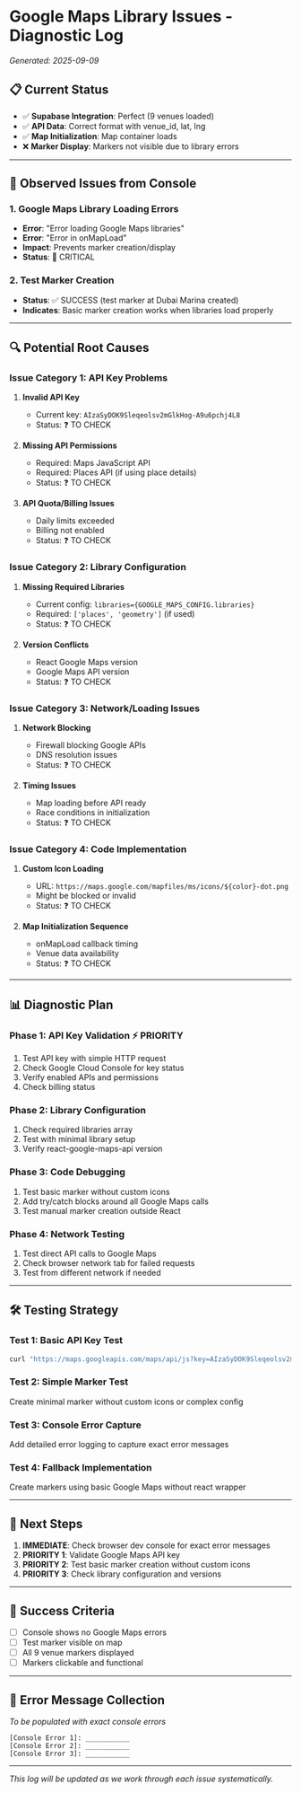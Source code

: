 # Google Maps Library Issues - Diagnostic Log
*Generated: 2025-09-09*

## 📋 Current Status
- ✅ **Supabase Integration**: Perfect (9 venues loaded)
- ✅ **API Data**: Correct format with venue_id, lat, lng
- ✅ **Map Initialization**: Map container loads
- ❌ **Marker Display**: Markers not visible due to library errors

---

## 🚨 **Observed Issues from Console**

### 1. **Google Maps Library Loading Errors**
- **Error**: "Error loading Google Maps libraries"
- **Error**: "Error in onMapLoad"
- **Impact**: Prevents marker creation/display
- **Status**: 🔴 CRITICAL

### 2. **Test Marker Creation**
- **Status**: ✅ SUCCESS (test marker at Dubai Marina created)
- **Indicates**: Basic marker creation works when libraries load properly

---

## 🔍 **Potential Root Causes**

### **Issue Category 1: API Key Problems**
1. **Invalid API Key**
   - Current key: `AIzaSyDOK9Sleqeolsv2mGlkHog-A9u6pchj4L8`
   - Status: ❓ TO CHECK

2. **Missing API Permissions**
   - Required: Maps JavaScript API
   - Required: Places API (if using place details)
   - Status: ❓ TO CHECK

3. **API Quota/Billing Issues**
   - Daily limits exceeded
   - Billing not enabled
   - Status: ❓ TO CHECK

### **Issue Category 2: Library Configuration**
1. **Missing Required Libraries**
   - Current config: `libraries={GOOGLE_MAPS_CONFIG.libraries}`
   - Required: `['places', 'geometry']` (if used)
   - Status: ❓ TO CHECK

2. **Version Conflicts**
   - React Google Maps version
   - Google Maps API version
   - Status: ❓ TO CHECK

### **Issue Category 3: Network/Loading Issues**
1. **Network Blocking**
   - Firewall blocking Google APIs
   - DNS resolution issues
   - Status: ❓ TO CHECK

2. **Timing Issues**
   - Map loading before API ready
   - Race conditions in initialization
   - Status: ❓ TO CHECK

### **Issue Category 4: Code Implementation**
1. **Custom Icon Loading**
   - URL: `https://maps.google.com/mapfiles/ms/icons/${color}-dot.png`
   - Might be blocked or invalid
   - Status: ❓ TO CHECK

2. **Map Initialization Sequence**
   - onMapLoad callback timing
   - Venue data availability
   - Status: ❓ TO CHECK

---

## 📊 **Diagnostic Plan**

### **Phase 1: API Key Validation** ⚡ PRIORITY
1. Test API key with simple HTTP request
2. Check Google Cloud Console for key status
3. Verify enabled APIs and permissions
4. Check billing status

### **Phase 2: Library Configuration** 
1. Check required libraries array
2. Test with minimal library setup
3. Verify react-google-maps-api version

### **Phase 3: Code Debugging**
1. Test basic marker without custom icons
2. Add try/catch blocks around all Google Maps calls
3. Test manual marker creation outside React

### **Phase 4: Network Testing**
1. Test direct API calls to Google Maps
2. Check browser network tab for failed requests
3. Test from different network if needed

---

## 🛠 **Testing Strategy**

### **Test 1: Basic API Key Test**
```bash
curl "https://maps.googleapis.com/maps/api/js?key=AIzaSyDOK9Sleqeolsv2mGlkHog-A9u6pchj4L8&libraries=places"
```

### **Test 2: Simple Marker Test**
Create minimal marker without custom icons or complex config

### **Test 3: Console Error Capture**
Add detailed error logging to capture exact error messages

### **Test 4: Fallback Implementation**
Create markers using basic Google Maps without react wrapper

---

## 📝 **Next Steps**

1. **IMMEDIATE**: Check browser dev console for exact error messages
2. **PRIORITY 1**: Validate Google Maps API key
3. **PRIORITY 2**: Test basic marker creation without custom icons
4. **PRIORITY 3**: Check library configuration and versions

---

## 🎯 **Success Criteria**
- [ ] Console shows no Google Maps errors
- [ ] Test marker visible on map
- [ ] All 9 venue markers displayed
- [ ] Markers clickable and functional

---

## 📧 **Error Message Collection**
*To be populated with exact console errors*

```
[Console Error 1]: ___________
[Console Error 2]: ___________
[Console Error 3]: ___________
```

---

*This log will be updated as we work through each issue systematically.*